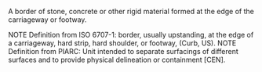A border of stone, concrete or other rigid material formed at the edge of the carriageway or footway.

NOTE Definition from ISO 6707-1: border, usually upstanding, at the edge of a carriageway, hard strip, hard shoulder, or footway, (Curb, US).
NOTE Definition from PIARC: Unit intended to separate surfacings of different surfaces and to provide physical delineation or containment [CEN].
